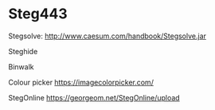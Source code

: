 # Steg443
Stegsolve:
    http://www.caesum.com/handbook/Stegsolve.jar

Steghide

Binwalk

Colour picker
    https://imagecolorpicker.com/

StegOnline
    https://georgeom.net/StegOnline/upload
